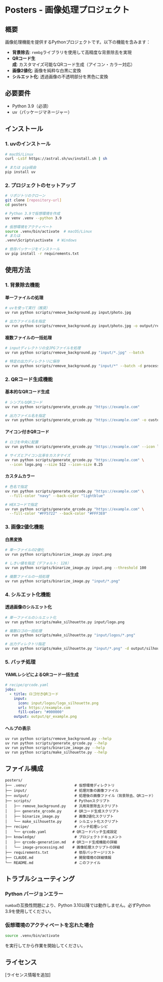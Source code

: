 # Posters - 画像処理プロジェクト

## 概要
画像処理機能を提供するPythonプロジェクトです。以下の機能を含みます：
- **背景除去**: `rembg`ライブラリを使用して高精度な背景除去を実現
- **QRコード生成**: カスタマイズ可能なQRコード生成（アイコン・カラー対応）
- **画像2値化**: 画像を純粋な白黒に変換
- **シルエット化**: 透過画像の不透明部分を黒色に変換

## 必要要件
- Python 3.9（必須）
- uv（パッケージマネージャー）

## インストール

### 1. uvのインストール
```bash
# macOS/Linux
curl -LsSf https://astral.sh/uv/install.sh | sh

# または pip経由
pip install uv
```

### 2. プロジェクトのセットアップ
```bash
# リポジトリのクローン
git clone [repository-url]
cd posters

# Python 3.9で仮想環境を作成
uv venv .venv --python 3.9

# 仮想環境をアクティベート
source .venv/bin/activate  # macOS/Linux
# または
.venv\Scripts\activate  # Windows

# 依存パッケージをインストール
uv pip install -r requirements.txt
```

## 使用方法

### 1. 背景除去機能

#### 単一ファイルの処理
```bash
# uvを使って実行（推奨）
uv run python scripts/remove_background.py input/photo.jpg

# 出力ファイル名を指定
uv run python scripts/remove_background.py input/photo.jpg -o output/result.png
```

#### 複数ファイルの一括処理
```bash
# inputディレクトリの全JPGファイルを処理
uv run python scripts/remove_background.py "input/*.jpg" --batch

# 特定の出力ディレクトリに保存
uv run python scripts/remove_background.py "input/*" --batch -d processed
```

### 2. QRコード生成機能

#### 基本的なQRコード生成
```bash
# シンプルなQRコード
uv run python scripts/generate_qrcode.py "https://example.com"

# 出力ファイル名を指定
uv run python scripts/generate_qrcode.py "https://example.com" -o custom_qr.png
```

#### アイコン付きQRコード
```bash
# ロゴを中央に配置
uv run python scripts/generate_qrcode.py "https://example.com" --icon logo.png

# サイズとアイコン比率をカスタマイズ
uv run python scripts/generate_qrcode.py "https://example.com" \
  --icon logo.png --size 512 --icon-size 0.25
```

#### カスタムカラー
```bash
# 色名で指定
uv run python scripts/generate_qrcode.py "https://example.com" \
  --fill-color "navy" --back-color "lightblue"

# HEXコードで指定
uv run python scripts/generate_qrcode.py "https://example.com" \
  --fill-color "#FF5722" --back-color "#FFF3E0"
```

### 3. 画像2値化機能

#### 白黒変換
```bash
# 単一ファイルの2値化
uv run python scripts/binarize_image.py input.png

# しきい値を指定（デフォルト: 128）
uv run python scripts/binarize_image.py input.png --threshold 100

# 複数ファイルの一括処理
uv run python scripts/binarize_image.py "input/*.png"
```

### 4. シルエット化機能

#### 透過画像のシルエット化
```bash
# 単一ファイルのシルエット化
uv run python scripts/make_silhouette.py input/logo.png

# 複数ロゴの一括処理
uv run python scripts/make_silhouette.py "input/logos/*.png"

# 出力ディレクトリ指定
uv run python scripts/make_silhouette.py "input/*.png" -d output/silhouettes/
```

### 5. バッチ処理

#### YAMLレシピによるQRコード一括生成
```yaml
# recipe/qrcode.yaml
jobs:
  - title: ロゴ付きQRコード
    input:
      icon: input/logos/logo_silhouette.png
      url: https://example.com
      fill-color: "#000000"
    output: output/qr_example.png
```

#### ヘルプの表示
```bash
uv run python scripts/remove_background.py --help
uv run python scripts/generate_qrcode.py --help
uv run python scripts/binarize_image.py --help
uv run python scripts/make_silhouette.py --help
```

## ファイル構成
```
posters/
├── .venv/                      # 仮想環境ディレクトリ
├── input/                      # 処理対象の画像ファイル
├── output/                     # 処理後の画像ファイル（背景除去、QRコード）
├── scripts/                    # Pythonスクリプト
│   ├── remove_background.py    # 汎用背景除去スクリプト
│   ├── generate_qrcode.py      # QRコード生成スクリプト
│   ├── binarize_image.py       # 画像2値化スクリプト
│   └── make_silhouette.py      # シルエット化スクリプト
├── recipe/                     # バッチ処理レシピ
│   └── qrcode.yaml            # QRコードバッチ生成設定
├── knowledge/                  # プロジェクトドキュメント
│   ├── qrcode-generation.md   # QRコード生成機能の詳細
│   └── image-processing.md    # 画像処理スクリプトの詳細
├── requirements.txt            # 依存パッケージリスト
├── CLAUDE.md                   # 開発環境の詳細情報
└── README.md                   # このファイル
```

## トラブルシューティング

### Python バージョンエラー
`numba`の互換性問題により、Python 3.10以降では動作しません。必ずPython 3.9を使用してください。

### 仮想環境のアクティベートを忘れた場合
```bash
source .venv/bin/activate
```
を実行してから作業を開始してください。

## ライセンス
[ライセンス情報を追加]